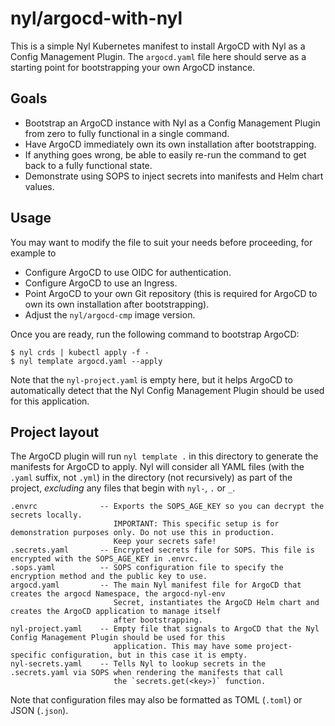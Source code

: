 # nyl/argocd-with-nyl

This is a simple Nyl Kubernetes manifest to install ArgoCD with Nyl as a Config Management Plugin. The `argocd.yaml`
file here should serve as a starting point for bootstrapping your own ArgoCD instance.

## Goals

* Bootstrap an ArgoCD instance with Nyl as a Config Management Plugin from zero to fully functional in a single command.
* Have ArgoCD immediately own its own installation after bootstrapping.
* If anything goes wrong, be able to easily re-run the command to get back to a fully functional state.
* Demonstrate using SOPS to inject secrets into manifests and Helm chart values.

## Usage

You may want to modify the file to suit your needs before proceeding, for example to

* Configure ArgoCD to use OIDC for authentication.
* Configure ArgoCD to use an Ingress.
* Point ArgoCD to your own Git repository (this is required for ArgoCD to own its own installation after bootstrapping).
* Adjust the `nyl/argocd-cmp` image version.

Once you are ready, run the following command to bootstrap ArgoCD:

    $ nyl crds | kubectl apply -f -
    $ nyl template argocd.yaml --apply

Note that the `nyl-project.yaml` is empty here, but it helps ArgoCD to automatically detect that the Nyl Config
Management Plugin should be used for this application.

## Project layout

The ArgoCD plugin will run `nyl template .` in this directory to generate the manifests for ArgoCD to apply. Nyl will
consider all YAML files (with the `.yaml` suffix, not `.yml`) in the directory (not recursively) as part of the project,
_excluding_ any files that begin with `nyl-`, `.` or `_`.

```
.envrc              -- Exports the SOPS_AGE_KEY so you can decrypt the secrets locally.
                       IMPORTANT: This specific setup is for demonstration purposes only. Do not use this in production.
                       Keep your secrets safe!
.secrets.yaml       -- Encrypted secrets file for SOPS. This file is encrypted with the SOPS_AGE_KEY in .envrc.
.sops.yaml          -- SOPS configuration file to specify the encryption method and the public key to use.
argocd.yaml         -- The main Nyl manifest file for ArgoCD that creates the argocd Namespace, the argocd-nyl-env
                       Secret, instantiates the ArgoCD Helm chart and creates the ArgoCD application to manage itself
                       after bootstrapping.
nyl-project.yaml    -- Empty file that signals to ArgoCD that the Nyl Config Management Plugin should be used for this
                       application. This may have some project-specific configuration, but in this case it is empty.
nyl-secrets.yaml    -- Tells Nyl to lookup secrets in the .secrets.yaml via SOPS when rendering the manifests that call
                       the `secrets.get(<key>)` function.
```

Note that configuration files may also be formatted as TOML (`.toml`) or JSON (`.json`).
